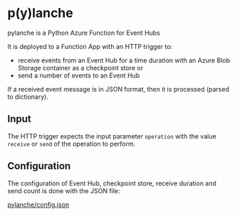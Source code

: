 # p(y)lanche

pylanche is a Python Azure Function for Event Hubs

It is deployed to a Function App with an HTTP trigger to:

* receive events from an Event Hub for a time duration with an Azure Blob Storage container as a checkpoint store or
* send a number of events to an Event Hub

If a received event message is in JSON format, then it is processed (parsed to dictionary).

## Input

The HTTP trigger expects the input parameter `operation` with the value `receive` or `send` of the operation to perform.

## Configuration

The configuration of Event Hub, checkpoint store, receive duration and send count is done with the JSON file:

[pylanche/config.json](https://github.com/konstantinosalatzas/pylanche/blob/main/pylanche/config_template.json)